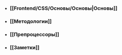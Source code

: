 - ### [[Frontend/CSS/Основы/Основы|Основы]]
- ### [[Методологии]]
- ### [[Препроцессоры]]
- ### [[Заметки]]